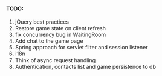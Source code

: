 #### TODO:
1. jQuery best practices
1. Restore game state on client refresh
1. fix concurrency bug in WaitingRoom
1. Add chat to the game page
1. Spring approach for servlet filter and session listener
1. i18n
1. Think of async request handling
1. Authentication, contacts list and game persistence to db
